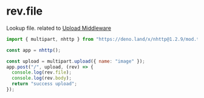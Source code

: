 # rev.file

Lookup file. related to [Upload Middleware](https://nhttp.deno.dev/docs/usage/upload)

```js
import { multipart, nhttp } from "https://deno.land/x/nhttp@1.2.9/mod.ts";

const app = nhttp();

const upload = multipart.upload({ name: "image" });
app.post("/", upload, (rev) => {
  console.log(rev.file);
  console.log(rev.body);
  return "success upload";
});
```
